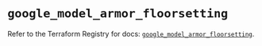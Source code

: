 # `google_model_armor_floorsetting`

Refer to the Terraform Registry for docs: [`google_model_armor_floorsetting`](https://registry.terraform.io/providers/hashicorp/google/6.49.0/docs/resources/model_armor_floorsetting).
